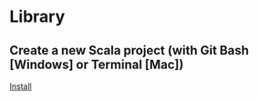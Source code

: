 # Library

## Create a new Scala project (with Git Bash [Windows] or Terminal [Mac])

[Install](./INSTALL.md)

